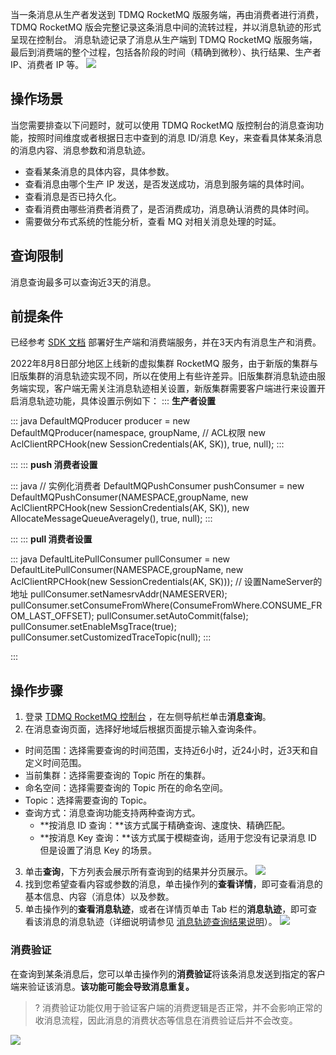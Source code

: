 当一条消息从生产者发送到 TDMQ RocketMQ 版服务端，再由消费者进行消费，TDMQ RocketMQ 版会完整记录这条消息中间的流转过程，并以消息轨迹的形式呈现在控制台。
消息轨迹记录了消息从生产端到 TDMQ RocketMQ 版服务端，最后到消费端的整个过程，包括各阶段的时间（精确到微秒）、执行结果、生产者 IP、消费者 IP 等。
![](https://qcloudimg.tencent-cloud.cn/raw/a8835b388055fc402a545d445c21e4d7.jpg)

## 操作场景

当您需要排查以下问题时，就可以使用 TDMQ RocketMQ 版控制台的消息查询功能，按照时间维度或者根据日志中查到的消息 ID/消息 Key，来查看具体某条消息的消息内容、消息参数和消息轨迹。

- 查看某条消息的具体内容，具体参数。
- 查看消息由哪个生产 IP 发送，是否发送成功，消息到服务端的具体时间。
- 查看消息是否已持久化。
- 查看消费由哪些消费者消费了，是否消费成功，消息确认消费的具体时间。
- 需要做分布式系统的性能分析，查看 MQ 对相关消息处理的时延。

## 查询限制

消息查询最多可以查询近3天的消息。



## 前提条件

已经参考 [SDK 文档](https://cloud.tencent.com/document/product/1493/65382) 部署好生产端和消费端服务，并在3天内有消息生产和消费。

2022年8月8日部分地区上线新的虚拟集群 RocketMQ 服务，由于新版的集群与旧版集群的消息轨迹实现不同，所以在使用上有些许差异。旧版集群消息轨迹由服务端实现，客户端无需关注消息轨迹相关设置，新版集群需要客户端进行来设置开启消息轨迹功能，具体设置示例如下：
<dx-tabs>
::: <b>生产者设置</b>

<dx-codeblock>
:::  java
DefaultMQProducer producer = new DefaultMQProducer(namespace, groupName,
    // ACL权限
    new AclClientRPCHook(new SessionCredentials(AK, SK)), true, null);
:::
</dx-codeblock>

:::
::: <b>push 消费者设置</b>

<dx-codeblock>
:::  java
// 实例化消费者
DefaultMQPushConsumer pushConsumer = new DefaultMQPushConsumer(NAMESPACE,groupName,
    new AclClientRPCHook(new SessionCredentials(AK, SK)),
    new AllocateMessageQueueAveragely(), true, null);
:::
</dx-codeblock>

:::
::: <b>pull 消费者设置</b>

<dx-codeblock>
:::  java
DefaultLitePullConsumer pullConsumer = new DefaultLitePullConsumer(NAMESPACE,groupName,
    new AclClientRPCHook(new SessionCredentials(AK, SK)));
// 设置NameServer的地址
pullConsumer.setNamesrvAddr(NAMESERVER);
pullConsumer.setConsumeFromWhere(ConsumeFromWhere.CONSUME_FROM_LAST_OFFSET);
pullConsumer.setAutoCommit(false);
pullConsumer.setEnableMsgTrace(true);
pullConsumer.setCustomizedTraceTopic(null);
:::
</dx-codeblock>

:::
</dx-tabs>


## 操作步骤

1. 登录 [TDMQ RocketMQ 控制台](https://console.cloud.tencent.com/tdmq/rocket-cluster) ，在左侧导航栏单击**消息查询**。
2. 在消息查询页面，选择好地域后根据页面提示输入查询条件。
  - 时间范围：选择需要查询的时间范围，支持近6小时，近24小时，近3天和自定义时间范围。
  - 当前集群：选择需要查询的 Topic 所在的集群。
  - 命名空间：选择需要查询的 Topic 所在的命名空间。
  - Topic：选择需要查询的 Topic。
  - 查询方式：消息查询功能支持两种查询方式。
    - **按消息 ID 查询：**该方式属于精确查询、速度快、精确匹配。
    - **按消息 Key 查询：**该方式属于模糊查询，适用于您没有记录消息 ID 但是设置了消息 Key 的场景。
3. 单击**查询**，下方列表会展示所有查询到的结果并分页展示。
   ![](https://qcloudimg.tencent-cloud.cn/raw/e85a359492c8c35a0d6a0c12bbee96e7.png)
4. 找到您希望查看内容或参数的消息，单击操作列的**查看详情**，即可查看消息的基本信息、内容（消息体）以及参数。
5. 单击操作列的**查看消息轨迹**，或者在详情页单击 Tab 栏的**消息轨迹**，即可查看该消息的消息轨迹（详细说明请参见 [消息轨迹查询结果说明]()）。
   ![](https://qcloudimg.tencent-cloud.cn/raw/26e01a17a960deb774f23a832d22003c.png)



### 消费验证

在查询到某条消息后，您可以单击操作列的**消费验证**将该条消息发送到指定的客户端来验证该消息。**该功能可能会导致消息重复。**

> ? 消费验证功能仅用于验证客户端的消费逻辑是否正常，并不会影响正常的收消息流程，因此消息的消费状态等信息在消费验证后并不会改变。

![](https://qcloudimg.tencent-cloud.cn/raw/7c01f6c0b7b7d3e331ab9c535ee1e670.png)
